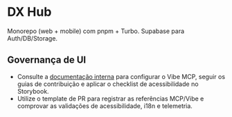 # DX Hub

Monorepo (web + mobile) com pnpm + Turbo. Supabase para Auth/DB/Storage.

## Governança de UI
- Consulte a [documentação interna](docs/README.md) para configurar o Vibe MCP, seguir os guias de contribuição e aplicar o checklist de acessibilidade no Storybook.
- Utilize o template de PR para registrar as referências MCP/Vibe e comprovar as validações de acessibilidade, i18n e telemetria.
